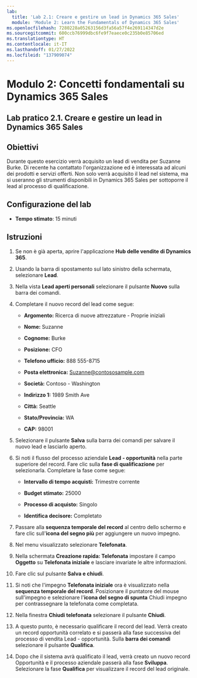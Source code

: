 ```yaml
---
lab:
  title: 'Lab 2.1: Creare e gestire un lead in Dynamics 365 Sales'
  module: 'Module 2: Learn the Fundamentals of Dynamics 365 Sales'
ms.openlocfilehash: 7280228a05263156d3fa56a57f4e269114347d2e
ms.sourcegitcommit: 600ccb76999dbc6fe9f7eaece0c235b0e85706ed
ms.translationtype: HT
ms.contentlocale: it-IT
ms.lasthandoff: 01/27/2022
ms.locfileid: "137909074"
---
```

<a name="module-2-learn-the-fundamentals-of-dynamics-365-sales"></a>Modulo 2: Concetti fondamentali su Dynamics 365 Sales
========================

## <a name="practice-lab-21---create-and-manage-a-lead-in-dynamics-365-sales"></a>Lab pratico 2.1. Creare e gestire un lead in Dynamics 365 Sales

## <a name="objectives"></a>Obiettivi

Durante questo esercizio verrà acquisito un lead di vendita per Suzanne Burke. Di recente ha contattato l'organizzazione ed è interessata ad alcuni dei prodotti e servizi offerti. Non solo verrà acquisito il lead nel sistema, ma si useranno gli strumenti disponibili in Dynamics 365 Sales per sottoporre il lead al processo di qualificazione.


## <a name="lab-setup"></a>Configurazione del lab

  - **Tempo stimato**: 15 minuti

## <a name="instructions"></a>Istruzioni

1. Se non è già aperta, aprire l'applicazione **Hub delle vendite di Dynamics 365**. 

2. Usando la barra di spostamento sul lato sinistro della schermata, selezionare **Lead**. 

3. Nella vista **Lead aperti personali** selezionare il pulsante **Nuovo** sulla barra dei comandi.

4. Completare il nuovo record del lead come segue:

    - **Argomento:** Ricerca di nuove attrezzature - Proprie iniziali

    - **Nome:** Suzanne

    - **Cognome:** Burke

    - **Posizione:** CFO

    - **Telefono ufficio:** 888 555-8715

    - **Posta elettronica:** Suzanne@contososample.com

    - **Società:** Contoso - Washington

    - **Indirizzo 1:** 1989 Smith Ave

    - **Città:** Seattle

    - **Stato/Provincia:** WA

    - **CAP:** 98001 

5. Selezionare il pulsante **Salva** sulla barra dei comandi per salvare il nuovo lead e lasciarlo aperto.

6. Si noti il flusso del processo aziendale **Lead - opportunità** nella parte superiore del record. Fare clic sulla **fase di qualificazione** per selezionarla. Completare la fase come segue:

    - **Intervallo di tempo acquisti:** Trimestre corrente

    - **Budget stimato:** 25000 

    - **Processo di acquisto:** Singolo

    - **Identifica decisore:** Completato

7. Passare alla **sequenza temporale del record** al centro dello schermo e fare clic sull'**icona del segno più** per aggiungere un nuovo impegno. 

8. Nel menu visualizzato selezionare **Telefonata**.

9. Nella schermata **Creazione rapida: Telefonata** impostare il campo **Oggetto** su **Telefonata iniziale** e lasciare invariate le altre informazioni. 

10. Fare clic sul pulsante **Salva e chiudi**.

11. Si noti che l'impegno **Telefonata iniziale** ora è visualizzato nella **sequenza temporale del record**. Posizionare il puntatore del mouse sull'impegno e selezionare l'**icona del segno di spunta** Chiudi impegno per contrassegnare la telefonata come completata. 

12. Nella finestra **Chiudi telefonata** selezionare il pulsante **Chiudi**. 

13. A questo punto, è necessario qualificare il record del lead. Verrà creato un record opportunità correlato e si passerà alla fase successiva del processo di vendita Lead - opportunità. Sulla **barra dei comandi** selezionare il pulsante **Qualifica**. 

14. Dopo che il sistema avrà qualificato il lead, verrà creato un nuovo record Opportunità e il processo aziendale passerà alla fase **Sviluppa**. Selezionare la fase **Qualifica** per visualizzare il record del lead originale. 
